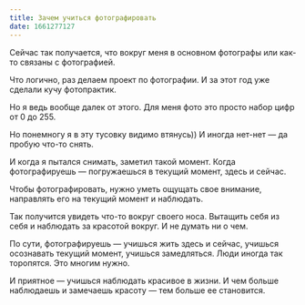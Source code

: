 ```yaml
---
title: Зачем учиться фотографировать
date: 1661277127
---
```

Сейчас так получается, что вокруг меня в основном фотографы или как-то связаны с фотографией.

Что логично, раз делаем проект по фотографии. И за этот год уже сделали кучу фотопрактик.

Но я ведь вообще далек от этого. Для меня фото это просто набор цифр от 0 до 255.

Но понемногу я в эту тусовку видимо втянусь)) И иногда нет-нет — да пробую что-то снять.

И когда я пытался снимать, заметил такой момент. Когда фотографируешь — погружаешься в текущий момент, здесь и сейчас.

Чтобы фотографировать, нужно уметь ощущать свое внимание, направлять его на текущий момент и наблюдать.

Так получится увидеть что-то вокруг своего носа. Вытащить себя из себя и наблюдать за красотой вокруг. И не думать ни о чем.

По сути, фотографируешь — учишься жить здесь и сейчас, учишься осознавать текущий момент, учишься замедляться. Люди иногда так торопятся. Это многим нужно.

И приятное — учишься наблюдать красивое в жизни. И чем больше наблюдаешь и замечаешь красоту — тем больше ее становится.